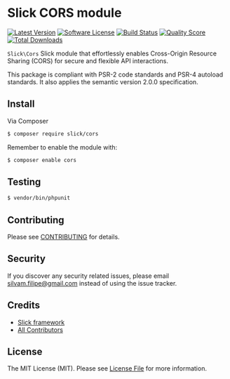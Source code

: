 # Slick CORS module

[![Latest Version](https://img.shields.io/github/release/slickframework/cors.svg?style=flat-square)](https://github.com/slickframework/cors/releases)
[![Software License](https://img.shields.io/badge/license-MIT-brightgreen.svg?style=flat-square)](LICENSE)
[![Build Status](https://img.shields.io/github/actions/workflow/status/slickframework/cors/continuous-integration.yml?style=flat-square)](https://github.com/slickframework/cors/actions/workflows/continuous-integration.yml)
[![Quality Score](https://img.shields.io/scrutinizer/g/slickframework/cors/master.svg?style=flat-square)](https://scrutinizer-ci.com/g/slickframework/cors?branch=master)
[![Total Downloads](https://img.shields.io/packagist/dt/slick/cors.svg?style=flat-square)](https://packagist.org/packages/slick/cors)


`Slick\Cors` Slick module that effortlessly enables Cross-Origin Resource Sharing (CORS) for
secure and flexible API interactions.

This package is compliant with PSR-2 code standards and PSR-4 autoload standards.
It also applies the semantic version 2.0.0 specification.

## Install

Via Composer

``` bash
$ composer require slick/cors
```
Remember to enable the module with:

``` bash
$ composer enable cors
```

## Testing

``` bash
$ vendor/bin/phpunit
```

## Contributing

Please see [CONTRIBUTING](CONTRIBUTING.md) for details.

## Security

If you discover any security related issues, please email silvam.filipe@gmail.com instead of using the issue tracker.

## Credits

- [Slick framework](https://github.com/slickframework)
- [All Contributors](https://github.com/slickframework/cors/graphs/contributors)

## License

The MIT License (MIT). Please see [License File](LICENSE) for more information.